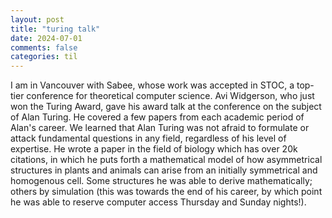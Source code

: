 ```yaml
---
layout: post
title: "turing talk"
date: 2024-07-01
comments: false
categories: til
---
```


I am in Vancouver with Sabee, whose work was accepted in STOC, a top-tier conference for theoretical computer science. Avi Widgerson, who just won the Turing Award, gave his award talk at the conference on the subject of Alan Turing. He covered a few papers from each academic period of Alan's career. We learned that Alan Turing was not afraid to formulate or attack fundamental questions in any field, regardless of his level of expertise. He wrote a paper in the field of biology which has over 20k citations, in which he puts forth a mathematical model of how asymmetrical structures in plants and animals can arise from an initially symmetrical and homogenous cell. Some structures he was able to derive mathematically; others by simulation (this was towards the end of his career, by which point he was able to reserve computer access Thursday and Sunday nights!).
